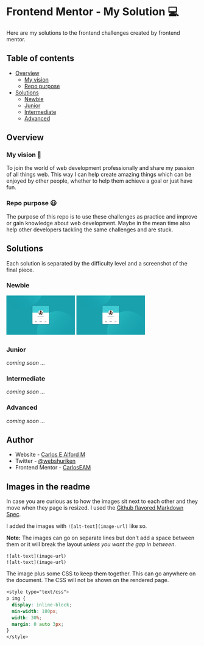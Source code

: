 # Frontend Mentor - My Solution :computer:

Here are my solutions to the frontend challenges created by frontend mentor.

## Table of contents

- [Overview](#overview)
  - [My vision](#my-vision)
  - [Repo purpose](#repo-purpose)
- [Solutions](#solutions)
  - [Newbie](#newbie)
  - [Junior](#junior)
  - [Intermediate](#intermediate)
  - [Advanced](#advanced)

## Overview

### My vision :eyes:

To join the world of web development professionally and share my passion of
all things web. This way I can help create amazing things which can be enjoyed
by other people, whether to help them achieve a goal or just have fun.

### Repo purpose :smiley:

The purpose of this repo is to use these challenges as practice and improve or
gain knowledge about web development. Maybe in the mean time also help other
developers tackling the same challenges and are stuck.

## Solutions

Each solution is separated by the difficulty level and a screenshot of the
final piece.

### Newbie

[![Profile Card Component](./profile-card-component/screenshot.png "Profile card component")](https://carloseam.github.io/frontend-mentor-my-solutions/profile-card-component/)
[![Order Summary Component](./profile-card-component/screenshot.png "Order summary component")](https://carloseam.github.io/frontend-mentor-my-solutions/order-summary-component/)

### Junior

_coming soon ..._

### Intermediate

_coming soon ..._

### Advanced

_coming soon ..._

## Author

- Website - [Carlos E Alford M](https://carlosealford.com)
- Twitter - [@webshuriken](https://www.twitter.com/webshuriken)
- Frontend Mentor - [CarlosEAM](https://www.frontendmentor.io/profile/CarlosEAM)

## Images in the readme

In case you are curious as to how the images sit next to each other and
they move when they page is resized. I used the [Github flavored Markdown Spec](https://github.github.com/gfm/#html-blocks).

I added the images with `![alt-text](image-url)` like so.

**Note:** The images can go on separate lines but don't add a space between
them or it will break the layout _unless you want the gap in between_.

```
![alt-text](image-url)
![alt-text](image-url)
```

The image plus some CSS to keep them together. This can go anywhere on the document. The CSS will not be shown on the rendered page.

```CSS
<style type="text/css">
p img {
  display: inline-block;
  min-width: 180px;
  width: 30%;
  margin: 0 auto 3px;
}
</style>
```

<style type="text/css">
p img {
  display: inline-block;
  min-width: 180px;
  width: 30%;
  margin: 0 auto 3px;
}
</style>
